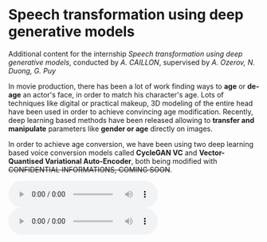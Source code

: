 # Speech transformation using deep generative models

Additional content for the internship *Speech transformation using deep generative models*, conducted by *A. CAILLON*, supervised by *A. Ozerov, N. Duong, G. Puy*

In movie production, there has been a lot of work finding ways to **age** or **de-age** an actor's face, in order to match his character's age. Lots of techniques like digital or practical makeup, 3D modeling of the entire head have been used in order to achieve convincing age modification. Recently, deep learning based methods have been released allowing to **transfer and manipulate** parameters like **gender or age** directly on images.


In order to achieve age conversion, we have been using two deep learning based voice conversion models called **CycleGAN VC** and **Vector-Quantised Variational Auto-Encoder**, both being modified with ~~CONFIDENTIAL INFORMATIONS, COMING SOON~~.


<audio controls src="audio/cgvc.mp3"></audio>
<audio controls src="audio/vqvaeout.mp3"></audio>
